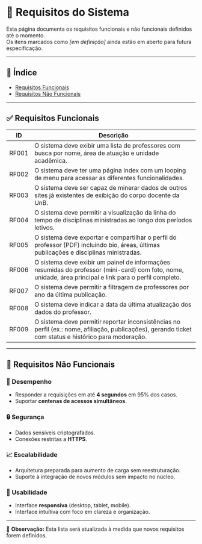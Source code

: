 # 📖 Requisitos do Sistema

Esta página documenta os requisitos funcionais e não funcionais definidos até o momento.  
Os itens marcados como *[em definição]* ainda estão em aberto para futura especificação.

---

## 📑 Índice

- [Requisitos Funcionais](#requisitos-funcionais)
- [Requisitos Não Funcionais](#requisitos-nao-funcionais)

---

## ✅ Requisitos Funcionais

| ID     | Descrição                                                                 |
|--------|---------------------------------------------------------------------------|
| RF001  | O sistema deve exibir uma lista de professores com busca por nome, área de atuação e unidade acadêmica. |
| RF002  | O sistema deve ter uma página index com um looping de menu para acessar as diferentes funcionalidades. |
| RF003  | O sistema deve ser capaz de minerar dados de outros sites já existentes de exibição do corpo docente da UnB. |
| RF004  | O sistema deve permitir a visualização da linha do tempo de disciplinas ministradas ao longo dos períodos letivos. |
| RF005  | O sistema deve exportar e compartilhar o perfil do professor (PDF) incluindo bio, áreas, últimas publicações e disciplinas ministradas.                                                        |
| RF006  | O sistema deve exibir um painel de informações resumidas do professor (mini-card) com foto, nome, unidade, área principal e link para o perfil completo.                                                         |
| RF007  | O sistema deve permitir a filtragem de professores por ano da última publicação. |
| RF008  | O sistema deve indicar a data da última atualização dos dados do professor. |
| RF009  | O sistema deve permitir reportar inconsistências no perfil (ex.: nome, afiliação, publicações), gerando ticket com status e histórico para moderação.                                                         |

---

## 📜 Requisitos Não Funcionais

### 🔧 Desempenho
- Responder a requisições em até **4 segundos** em 95% dos casos.  
- Suportar **centenas de acessos simultâneos**.  

### 🔒 Segurança
- Dados sensíveis criptografados.  
- Conexões restritas a **HTTPS**.  

### 📈 Escalabilidade
- Arquitetura preparada para aumento de carga  sem reestruturação.  
- Suporte à integração de novos módulos sem impacto no núcleo.  

### 🎨 Usabilidade
- Interface **responsiva** (desktop, tablet, mobile).   
- Interface intuitiva com foco em clareza e organização.

---

📌 **Observação:** Esta lista será atualizada à medida que novos requisitos forem definidos.
